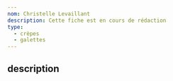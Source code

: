 ```yaml
---
nom: Christelle Levaillant
description: Cette fiche est en cours de rédaction
type: 
  - crèpes
  - galettes
---
```


## description

